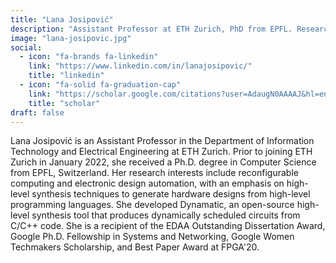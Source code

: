 ```yaml
---
title: "Lana Josipović"
description: "Assistant Professor at ETH Zurich, PhD from EPFL. Researches reconfigurable computing, HLS for dynamically scheduled circuits. Developer of Dynamatic."
image: "lana-josipovic.jpg"
social:
  - icon: "fa-brands fa-linkedin"
    link: "https://www.linkedin.com/in/lanajosipovic/"
    title: "linkedin"
  - icon: "fa-solid fa-graduation-cap"
    link: "https://scholar.google.com/citations?user=AdaugN0AAAAJ&hl=en"
    title: "scholar"
draft: false
---
```

Lana Josipović is an Assistant Professor in the Department of Information Technology and Electrical Engineering at ETH Zurich. Prior to joining ETH Zurich in January 2022, she received a Ph.D. degree in Computer Science from EPFL, Switzerland. Her research interests include reconfigurable computing and electronic design automation, with an emphasis on high-level synthesis techniques to generate hardware designs from high-level programming languages. She developed Dynamatic, an open-source high-level synthesis tool that produces dynamically scheduled circuits from C/C++ code. She is a recipient of the EDAA Outstanding Dissertation Award, Google Ph.D. Fellowship in Systems and Networking, Google Women Techmakers Scholarship, and Best Paper Award at FPGA'20.
